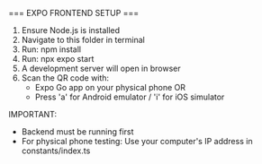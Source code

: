 === EXPO FRONTEND SETUP ===

1. Ensure Node.js is installed
2. Navigate to this folder in terminal
3. Run: npm install
4. Run: npx expo start
5. A development server will open in browser
6. Scan the QR code with:
   - Expo Go app on your physical phone
   OR
   - Press 'a' for Android emulator / 'i' for iOS simulator

IMPORTANT: 
- Backend must be running first
- For physical phone testing: Use your computer's IP address in constants/index.ts